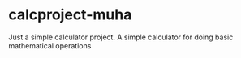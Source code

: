 # calcproject-muha
Just a simple calculator project.
A simple calculator for doing basic mathematical operations
